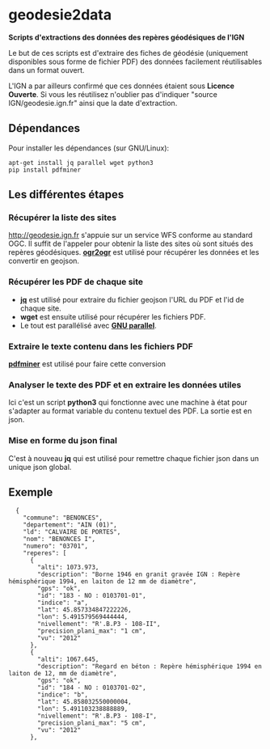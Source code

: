 # geodesie2data
**Scripts d'extractions des données des repères géodésiques de l'IGN**

Le but de ces scripts est d'extraire des fiches de géodésie (uniquement disponibles sous forme de fichier PDF) des données facilement réutilisables dans un format ouvert.

L'IGN a par ailleurs confirmé que ces données étaient sous **Licence Ouverte**. Si vous les réutilisez n'oublier pas d'indiquer "source IGN/geodesie.ign.fr" ainsi que la date d'extraction.

## Dépendances

Pour installer les dépendances (sur GNU/Linux):
```
apt-get install jq parallel wget python3
pip install pdfminer
```
## Les différentes étapes

### Récupérer la liste des sites
http://geodesie.ign.fr s'appuie sur un service WFS conforme au standard OGC.
Il suffit de l'appeler pour obtenir la liste des sites où sont situés des repères géodésiques.
**[ogr2ogr](http://www.gdal.org/ogr2ogr.html)** est utilisé pour récupérer les données et les convertir en geojson.

### Récupérer les PDF de chaque site
- **[jq](https://stedolan.github.io/jq/)** est utilisé pour extraire du fichier geojson l'URL du PDF et l'id de chaque site.
- **wget** est ensuite utilisé pour récupérer les fichiers PDF.
- Le tout est parallélisé avec **[GNU parallel](https://www.gnu.org/software/parallel/)**.

### Extraire le texte contenu dans les fichiers PDF
**[pdfminer](http://www.unixuser.org/~euske/python/pdfminer/)** est utilisé pour faire cette conversion

### Analyser le texte des PDF et en extraire les données utiles
Ici c'est un script **python3** qui fonctionne avec une machine à état pour s'adapter au format variable du contenu textuel des PDF.
La sortie est en json.

### Mise en forme du json final
C'est à nouveau **jq** qui est utilisé pour remettre chaque fichier json dans un unique json global.

## Exemple
```
  {
    "commune": "BENONCES",
    "departement": "AIN (01)",
    "ld": "CALVAIRE DE PORTES",
    "nom": "BENONCES I",
    "numero": "03701",
    "reperes": [
      {
        "alti": 1073.973,
        "description": "Borne 1946 en granit gravée IGN : Repère hémisphérique 1994, en laiton de 12 mm de diamètre",
        "gps": "ok",
        "id": "183 - NO : 0103701-01",
        "indice": "a",
        "lat": 45.857334847222226,
        "lon": 5.491579569444444,
        "nivellement": "R'.B.P3 - 108-II",
        "precision_plani_max": "1 cm",
        "vu": "2012"
      },
      {
        "alti": 1067.645,
        "description": "Regard en béton : Repère hémisphérique 1994 en laiton de 12, mm de diamètre",
        "gps": "ok",
        "id": "184 - NO : 0103701-02",
        "indice": "b",
        "lat": 45.858032550000004,
        "lon": 5.491103238888889,
        "nivellement": "R'.B.P3 - 108-I",
        "precision_plani_max": "5 cm",
        "vu": "2012"
      },
      
